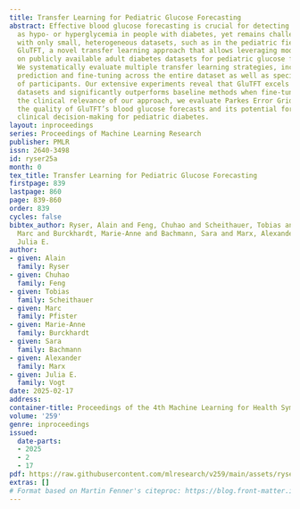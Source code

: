 ```yaml
---
title: Transfer Learning for Pediatric Glucose Forecasting
abstract: Effective blood glucose forecasting is crucial for detecting events such
  as hypo- or hyperglycemia in people with diabetes, yet remains challenging in domains
  with only small, heterogeneous datasets, such as in the pediatric field. We present
  GluTFT, a novel transfer learning approach that allows leveraging models pretrained
  on publicly available adult diabetes datasets for pediatric glucose forecasting.
  We systematically evaluate multiple transfer learning strategies, including zero-shot
  prediction and fine-tuning across the entire dataset as well as specific subgroups
  of participants. Our extensive experiments reveal that GluTFT excels on the pretraining
  datasets and significantly outperforms baseline methods when fine-tuned. To validate
  the clinical relevance of our approach, we evaluate Parkes Error Grids, demonstrating
  the quality of GluTFT’s blood glucose forecasts and its potential for enhancing
  clinical decision-making for pediatric diabetes.
layout: inproceedings
series: Proceedings of Machine Learning Research
publisher: PMLR
issn: 2640-3498
id: ryser25a
month: 0
tex_title: Transfer Learning for Pediatric Glucose Forecasting
firstpage: 839
lastpage: 860
page: 839-860
order: 839
cycles: false
bibtex_author: Ryser, Alain and Feng, Chuhao and Scheithauer, Tobias and Pfister,
  Marc and Burckhardt, Marie-Anne and Bachmann, Sara and Marx, Alexander and Vogt,
  Julia E.
author:
- given: Alain
  family: Ryser
- given: Chuhao
  family: Feng
- given: Tobias
  family: Scheithauer
- given: Marc
  family: Pfister
- given: Marie-Anne
  family: Burckhardt
- given: Sara
  family: Bachmann
- given: Alexander
  family: Marx
- given: Julia E.
  family: Vogt
date: 2025-02-17
address:
container-title: Proceedings of the 4th Machine Learning for Health Symposium
volume: '259'
genre: inproceedings
issued:
  date-parts:
  - 2025
  - 2
  - 17
pdf: https://raw.githubusercontent.com/mlresearch/v259/main/assets/ryser25a/ryser25a.pdf
extras: []
# Format based on Martin Fenner's citeproc: https://blog.front-matter.io/posts/citeproc-yaml-for-bibliographies/
---
```

